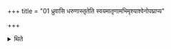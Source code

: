 +++
title = "01 ध्रुवासि धरुणास्तृतेति स्वयमातृणामभिमृश्याश्वेनोपघ्राप्य"

+++

<details><summary>थिते</summary>

ध्रुवासि धरुणास्तृतेति स्वयमातृणामभिमृश्याश्वेनोपघ्राप्य प्रजापतिस्त्वा सादयतु पृथिव्याः पृष्ठ इत्यविदुषा ब्राह्मणेन सह मध्येऽग्नेरुपदधाति । भूरिति चैतया व्याहृत्या १
</details>
